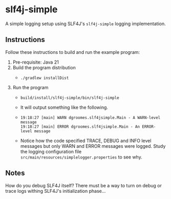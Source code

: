 # slf4j-simple

A simple logging setup using SLF4J's `slf4j-simple` logging implementation.


## Instructions

Follow these instructions to build and run the example program:

1. Pre-requisite: Java 21
2. Build the program distribution
    * ```shell
      ./gradlew installDist
      ```
3. Run the program
    * ```shell
      build/install/slf4j-simple/bin/slf4j-simple
      ```
    * It will output something like the following.
    * ```text
      19:18:27 [main] WARN dgroomes.slf4jsimple.Main - A WARN-level message
      19:18:27 [main] ERROR dgroomes.slf4jsimple.Main - An ERROR-level message
      ```
    * Notice how the code specified TRACE, DEBUG and INFO level messages but only WARN and ERROR messages were logged.
      Study the logging configuration file `src/main/resources/simplelogger.properties` to see why.


## Notes

How do you debug SLF4J itself? There must be a way to turn on debug or trace logs withing SLF4J's initialization
phase...
